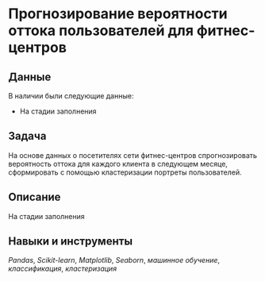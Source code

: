 # Прогнозирование вероятности оттока пользователей для фитнес-центров


## Данные

В наличии были следующие данные:
- На стадии заполнения

## Задача

На основе данных о посетителях сети фитнес-центров спрогнозировать вероятность оттока для каждого клиента в следующем месяце, сформировать с помощью кластеризации портреты пользователей.  

## Описание

На стадии заполнения

## Навыки и инструменты
*Pandas*, *Scikit-learn*, *Matplotlib*, *Seaborn*, *машинное обучение*, *классификация*, *кластеризация*
